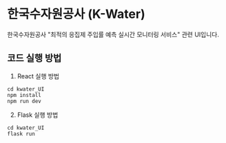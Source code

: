 # 한국수자원공사 (K-Water)

한국수자원공사 "최적의 응집제 주입률 예측 실시간 모니터링 서비스" 관련 UI입니다.

## 코드 실행 방법

1. React 실행 방법

```
cd kwater_UI
npm install
npm run dev
```

2. Flask 실행 방법
```
cd kwater_UI
flask run
```

